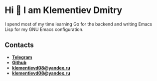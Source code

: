 # Hi 👋 I am Klementiev Dmitry

I spend most of my time learning Go for the backend and writing Emacs Lisp for my GNU Emacs configuration.

## Contacts

- [**Telegram**](https://t.me/klvdmyyy)
- [**Github**](https://github.com/klvdmyyy)
- [**klementievd08@yandex.ru**](mailto:klementievd08@yandex.ru)
- <a href="mailto:klementievd08@yandex.ru">**klementievd08@yandex.ru**</a>
